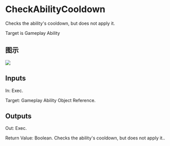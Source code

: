 # CheckAbilityCooldown

Checks the ability's cooldown, but does not apply it.

Target is Gameplay Ability

## 图示

![]($-20221218-17302194.png)

## Inputs

In: Exec.

Target: Gameplay Ability Object Reference.  

## Outputs

Out: Exec.

Return Value: Boolean. Checks the ability's cooldown, but does not apply it..


